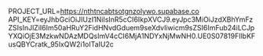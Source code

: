 PROJECT_URL=https://nthtncabtsotgnzolywo.supabase.co
API_KEY=eyJhbGciOiJIUzI1NiIsInR5cCI6IkpXVCJ9.eyJpc3MiOiJzdXBhYmFzZSIsInJlZiI6Im50aHRuY2FidHNvdGduem9seXdvIiwicm9sZSI6ImFub24iLCJpYXQiOjE3MzkwNDAzMDQsImV4cCI6MjA1NDYxNjMwNH0.UE0S07819FIlbKFusQBYCratk_95lxQW2i1oITaIU2c